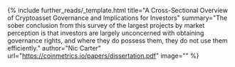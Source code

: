 {%
  include further_reads/_template.html
  title="A Cross-Sectional Overview of Cryptoasset Governance and Implications for Investors"
  summary="The sober conclusion from this survey of the largest projects by market perception is that investors are largely unconcerned with obtaining governance rights, and where they do possess them, they do not use them efficiently."
  author="Nic Carter"
  url="https://coinmetrics.io/papers/dissertation.pdf"
  image=""
%}
